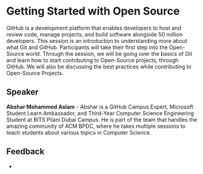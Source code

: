 # Getting Started with Open Source

GitHub is a development platform that enables developers to host and review code, manage projects, and build software alongside 50 million developers. This session is an introduction to understanding more about what Git and GitHub. Participants will take their first step into the Open-Source world. Through the session, we will be going over the basics of Git and learn how to start contributing to Open-Source projects, through GitHub. We will also be discussing the best practices while contributing to Open-Source Projects.

## Speaker

**Abshar Mohammed Aslam** - Abshar is a GitHub Campus Expert, Microsoft Student Learn Ambassador, and Third-Year Computer Science Engineering Student at BITS Pilani Dubai Campus. He is part of the team that handles the amazing community of ACM BPDC, where he takes multiple sessions to teach students about various topics in Computer Science. 

## Feedback

- 